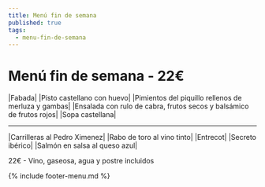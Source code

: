 ```yaml
---
title: Menú fin de semana
published: true
tags:
  - menu-fin-de-semana
---
```


# Menú fin de semana - 22€

|Fabada|
|Pisto castellano con huevo|
|Pimientos del piquillo rellenos de merluza y gambas|
|Ensalada con rulo de cabra, frutos secos y balsámico de frutos rojos|
|Sopa castellana|

------

|Carrilleras al Pedro Ximenez|
|Rabo de toro al vino tinto|
|Entrecot|
|Secreto ibérico|
|Salmón en salsa al queso azul|

22€ - Vino, gaseosa, agua y postre incluidos

{% include footer-menu.md %}
